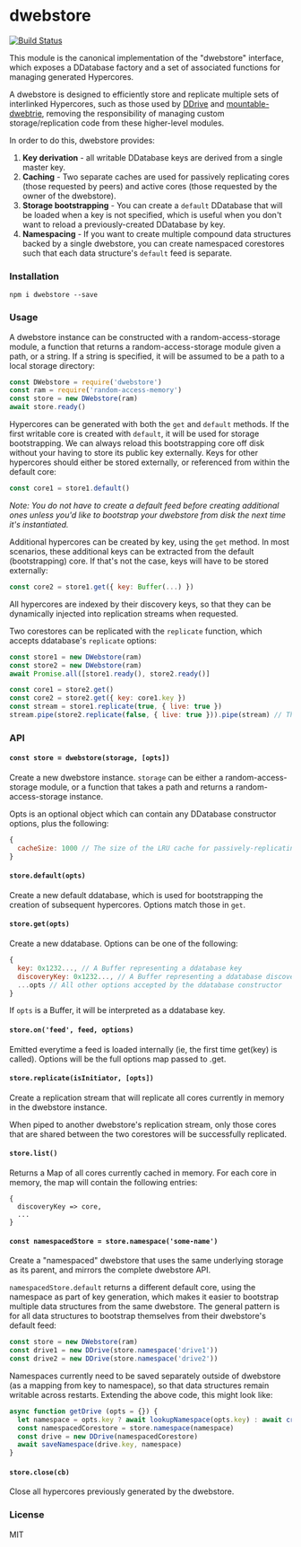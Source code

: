 # dwebstore
[![Build Status](https://travis-ci.com/andrewosh/dwebstore.svg?token=WgJmQm3Kc6qzq1pzYrkx&branch=master)](https://travis-ci.com/andrewosh/dwebstore)

This module is the canonical implementation of the "dwebstore" interface, which exposes a DDatabase factory and a set of associated functions for managing generated Hypercores.

A dwebstore is designed to efficiently store and replicate multiple sets of interlinked Hypercores, such as those used by [DDrive](https://github.com/distributedweb/ddrive) and [mountable-dwebtrie](https://github.com/andrewosh/dwebtrie), removing the responsibility of managing custom storage/replication code from these higher-level modules.

In order to do this, dwebstore provides:
1. __Key derivation__ - all writable DDatabase keys are derived from a single master key.
2. __Caching__ - Two separate caches are used for passively replicating cores (those requested by peers) and active cores (those requested by the owner of the dwebstore).
3. __Storage bootstrapping__ - You can create a `default` DDatabase that will be loaded when a key is not specified, which is useful when you don't want to reload a previously-created DDatabase by key.
4. __Namespacing__ - If you want to create multiple compound data structures backed by a single dwebstore, you can create namespaced corestores such that each data structure's `default` feed is separate.

### Installation
`npm i dwebstore --save`

### Usage
A dwebstore instance can be constructed with a random-access-storage module, a function that returns a random-access-storage module given a path, or a string. If a string is specified, it will be assumed to be a path to a local storage directory:
```js
const DWebstore = require('dwebstore')
const ram = require('random-access-memory')
const store = new DWebstore(ram)
await store.ready()
```

Hypercores can be generated with both the `get` and `default` methods. If the first writable core is created with `default`, it will be used for storage bootstrapping. We can always reload this bootstrapping core off disk without your having to store its public key externally. Keys for other hypercores should either be stored externally, or referenced from within the default core:
```js
const core1 = store1.default()
```
_Note: You do not have to create a default feed before creating additional ones unless you'd like to bootstrap your dwebstore from disk the next time it's instantiated._

Additional hypercores can be created by key, using the `get` method. In most scenarios, these additional keys can be extracted from the default (bootstrapping) core. If that's not the case, keys will have to be stored externally:
```js
const core2 = store1.get({ key: Buffer(...) })
```
All hypercores are indexed by their discovery keys, so that they can be dynamically injected into replication streams when requested.

Two corestores can be replicated with the `replicate` function, which accepts ddatabase's `replicate` options:
```js
const store1 = new DWebstore(ram)
const store2 = new DWebstore(ram)
await Promise.all([store1.ready(), store2.ready()]

const core1 = store2.get()
const core2 = store2.get({ key: core1.key })
const stream = store1.replicate(true, { live: true })
stream.pipe(store2.replicate(false, { live: true })).pipe(stream) // This will replicate all common cores.
```

### API
#### `const store = dwebstore(storage, [opts])`
Create a new dwebstore instance. `storage` can be either a random-access-storage module, or a function that takes a path and returns a random-access-storage instance.

Opts is an optional object which can contain any DDatabase constructor options, plus the following:
```js
{
  cacheSize: 1000 // The size of the LRU cache for passively-replicating cores.
}
```

#### `store.default(opts)`
Create a new default ddatabase, which is used for bootstrapping the creation of subsequent hypercores. Options match those in `get`.

#### `store.get(opts)`
Create a new ddatabase. Options can be one of the following:
```js
{
  key: 0x1232..., // A Buffer representing a ddatabase key
  discoveryKey: 0x1232..., // A Buffer representing a ddatabase discovery key (must have been previously created by key)
  ...opts // All other options accepted by the ddatabase constructor
}
```

If `opts` is a Buffer, it will be interpreted as a ddatabase key.

#### `store.on('feed', feed, options)`

Emitted everytime a feed is loaded internally (ie, the first time get(key) is called).
Options will be the full options map passed to .get.

#### `store.replicate(isInitiator, [opts])`
Create a replication stream that will replicate all cores currently in memory in the dwebstore instance.

When piped to another dwebstore's replication stream, only those cores that are shared between the two corestores will be successfully replicated.

#### `store.list()`
Returns a Map of all cores currently cached in memory. For each core in memory, the map will contain the following entries:
```
{
  discoveryKey => core,
  ...
}
```

#### `const namespacedStore = store.namespace('some-name')`
Create a "namespaced" dwebstore that uses the same underlying storage as its parent, and mirrors the complete dwebstore API. 

`namespacedStore.default` returns a different default core, using the namespace as part of key generation, which makes it easier to bootstrap multiple data structures from the same dwebstore. The general pattern is for all data structures to bootstrap themselves from their dwebstore's default feed:
```js
const store = new DWebstore(ram)
const drive1 = new DDrive(store.namespace('drive1'))
const drive2 = new DDrive(store.namespace('drive2'))
```

Namespaces currently need to be saved separately outside of dwebstore (as a mapping from key to namespace), so that data structures remain writable across restarts. Extending the above code, this might look like:
```js
async function getDrive (opts = {}) {
  let namespace = opts.key ? await lookupNamespace(opts.key) : await createNamespace()
  const namespacedCorestore = store.namespace(namespace)
  const drive = new DDrive(namespacedCorestore)
  await saveNamespace(drive.key, namespace)
}
```

#### `store.close(cb)`
Close all hypercores previously generated by the dwebstore.

### License
MIT
